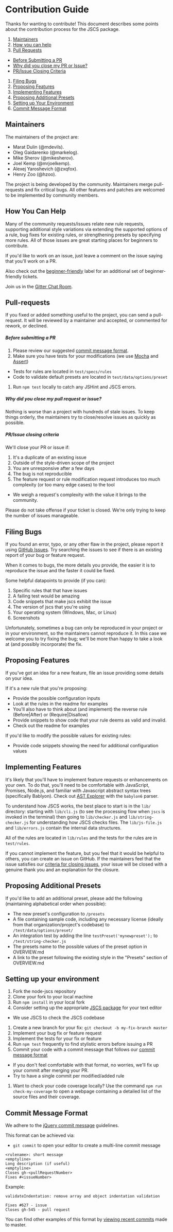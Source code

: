 Contribution Guide
==================

Thanks for wanting to contribute! This document describes some points about the contribution process for the JSCS package.

1. [Maintainers](#maintainers)
1. [How you can help](#how-you-can-help)
1. [Pull Requests](#pull-requests)
 - [Before Submitting a PR](#before-submitting-a-pr)
 - [Why did you close my PR or Issue?](#why-did-you-close-my-pull-request-or-issue)
 - [PR/Issue Closing Criteria](#prissue-closing-criteria)
1. [Filing Bugs](#filing-bugs)
1. [Proposing Features](#proposing-features)
1. [Implementing Features](#implementing-features)
1. [Proposing Additional Presets](#proposing-additional-presets)
1. [Setting up Your Environment](#setting-up-your-environment)
1. [Commit Message Format](#commit-message-format)

Maintainers
-------------

The maintainers of the project are:
 * Marat Dulin (@mdevils).
 * Oleg Gaidarenko (@markelog).
 * Mike Sherov (@mikesherov).
 * Joel Kemp (@mrjoelkemp).
 * Alexej Yaroshevich (@zxqfox).
 * Henry Zoo (@hzoo).

The project is being developed by the community. Maintainers merge pull-requests and fix critical bugs. All other features
and patches are welcomed to be implemented by community members.

How You Can Help
----------------

Many of the community requests/issues relate new rule requests, supporting additional style variations via
extending the supported options of a rule, bug fixes for existing rules, or strengthening presets by specifying more rules.
All of those issues are great starting places for beginners to contribute.

If you'd like to work on an issue, just leave a comment on the issue saying that you'll work on a PR.

Also check out the [beginner-friendly](https://github.com/jscs-dev/node-jscs/labels/beginner-friendly) label for an additional set
of beginner-friendly tickets.

Join us in the [Gitter Chat Room](https://gitter.im/jscs-dev/node-jscs).

Pull-requests
-------------

If you fixed or added something useful to the project, you can send a pull-request.
It will be reviewed by a maintainer and accepted, or commented for rework, or declined.

##### Before submitting a PR

1. Please review our suggested [commit message format](#commit-message-format).
1. Make sure you have tests for your modifications (we use [Mocha](https://mochajs.org/) and [Assert](http://nodejs.org/api/assert.html))
 - Tests for rules are located in `test/specs/rules`
 - Code to validate default presets are located in `test/data/options/preset`
1. Run `npm test` locally to catch any JSHint and JSCS errors.

##### Why did you close my pull request or issue?

Nothing is worse than a project with hundreds of stale issues. To keep things orderly, the maintainers try to
close/resolve issues as quickly as possible.

##### PR/Issue closing criteria

We'll close your PR or issue if:

1. It's a duplicate of an existing issue
1. Outside of the style-driven scope of the project
1. You are unresponsive after a few days
1. The bug is not reproducible
1. The feature request or rule modification request introduces too much complexity (or too many edge cases) to the tool
 - We weigh a request's complexity with the value it brings to the community.

Please do not take offense if your ticket is closed. We're only trying to keep the number of issues manageable.

Filing Bugs
----

If you found an error, typo, or any other flaw in the project,
please report it using [GitHub Issues](https://github.com/jscs-dev/node-jscs/issues). Try searching
the issues to see if there is an existing report of your bug or feature request.

When it comes to bugs, the more details you provide, the easier it is to reproduce the issue and the faster it could be fixed.

Some helpful datapoints to provide (if you can):

1. Specific rules that that have issues
1. A failing test would be amazing
1. Code snippets that make jscs exhibit the issue
1. The version of jscs that you're using
1. Your operating system (Windows, Mac, or Linux)
1. Screenshots

Unfortunately, sometimes a bug can only be reproduced in your project or in your environment,
so the maintainers cannot reproduce it. In this case we welcome you to try fixing the bug; we'll be more than happy to
take a look at (and possibly incorporate) the fix.

Proposing Features
--------

If you've got an idea for a new feature, file an issue providing some details on your idea.

If it's a new rule that you're proposing:

* Provide the possible configuration inputs
 * Look at the rules in the readme for examples
* You'll also have to think about (and implement) the reverse rule (Before|After) or (Require|Disallow)
* Provide snippets to show code that your rule deems as valid and invalid.
 * Check out the readme for examples

If you'd like to modify the possible values for existing rules:

* Provide code snippets showing the need for additional configuration values

Implementing Features
--------

It's likely that you'll have to implement feature requests or enhancements on your own. To do that, you'll need
to be comfortable with JavaScript, Promises, Node.js, and familiar with Javascript abstract syntax trees (specifically Bablyon).
Check out [AST Explorer](http://astexplorer.net/) with the `babylon6` parser.

To understand how JSCS works, the best place to start is in the `lib/` directory: starting with `lib/cli.js`
(to see the processing flow when `jscs` is invoked in the terminal) then going to `lib/checker.js` and `lib/string-checker.js`
for understanding how JSCS checks files. The `lib/js-file.js` and `lib/errors.js` contain the internal data structures.

All of the rules are located in `lib/rules` and the tests for the rules are in `test/rules`.

If you cannot implement the feature, but you feel that it would be helpful to others, you can create an issue on GitHub.
If the maintainers feel that the issue satisfies our [criteria for closing issues](#prissue-closing-criteria), your issue
will be closed with a genuine thank you and an explanation for the closure.

Proposing Additional Presets
-------

If you'd like to add an additional preset, please add the following (maintaining alphabetical order when possible):

* The new preset's configuration to `/presets`
* A file containing sample code, including any necessary license (ideally from that organization/project's codebase) to `/test/data/options/preset/`
* An integration test by adding the line `testPreset('mynewpreset');` to `/test/string-checker.js`
* The presets name to the possible values of the preset option in OVERVIEW.md
* A link to the preset following the existing style in the "Presets" section of OVERVIEW.md

Setting up your environment
-------

1. Fork the node-jscs repository
1. Clone your fork to your local machine
1. Run `npm install` in your local fork
1. Consider setting up the appropriate [JSCS package](http://jscs.info/overview#friendly-packages) for your text editor
 - We use JSCS to check the JSCS codebase
1. Create a new branch for your fix: `git checkout -b my-fix-branch master`
1. Implement your bug fix or feature request
1. Implement the tests for your fix or feature
1. Run `npm test` frequently to find stylistic errors before issuing a PR
1. Commit your code with a commit message that follows our [commit message format](#commit-message-format)
 - If you don't feel comfortable with that format, no worries, we'll fix up your commit after merging your PR.
 - Try to have a single commit per modified/added rule
1. Want to check your code coverage locally? Use the command `npm run check-my-coverage` to open a webpage containing
a detailed list of the source files and their coverage.

Commit Message Format
-------

We adhere to the [jQuery commit message](http://contribute.jquery.org/commits-and-pull-requests/#commit-guidelines) guidelines.

This format can be achieved via:

* `git commit` to open your editor to create a multi-line commit message

```
<rulename>: short message
<emptyline>
Long description (if useful)
<emptyline>
Closes gh-<pullRequestNumber>
Fixes #<issueNumber>
```

Example:

```
validateIndentation: remove array and object indentation validation

Fixes #627 - issue
Closes gh-545 - pull request
```

You can find other examples of this format by [viewing recent commits](https://github.com/jscs-dev/node-jscs/commits/master) made to master.
